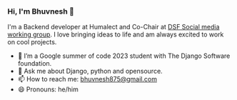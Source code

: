 ### Hi, I'm Bhuvnesh 👋

I'm a Backend developer at Humalect and Co-Chair at <a href="https://github.com/django/dsf-working-groups/pull/6">DSF Social media working group</a>. I love bringing ideas to life and am always excited to work on cool projects.

- 🔭 I’m a Google summer of code 2023 student with The Django Software foundation.
- 💬 Ask me about Django, python and opensource.
- 📫 How to reach me: bhuvnesh875@gmail.com
- 😄 Pronouns: he/him
